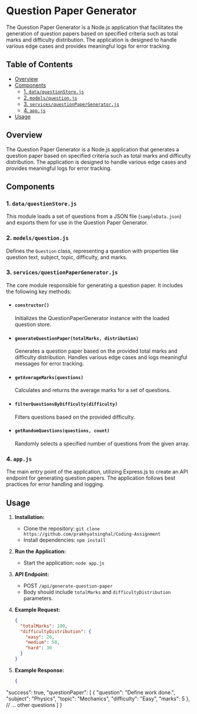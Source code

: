 # Question Paper Generator

The Question Paper Generator is a Node.js application that facilitates the generation of question papers based on specified criteria such as total marks and difficulty distribution. The application is designed to handle various edge cases and provides meaningful logs for error tracking.

## Table of Contents

- [Overview](#overview)
- [Components](#components)
  - [1. `data/questionStore.js`](#1-dataquestionstorejs)
  - [2. `models/question.js`](#2-modelsquestionjs)
  - [3. `services/questionPaperGenerator.js`](#3-servicesquestionpapergeneratorjs)
  - [4. `app.js`](#4-appjs)
- [Usage](#usage)


## Overview

The Question Paper Generator is a Node.js application that generates a question paper based on specified criteria such as total marks and difficulty distribution. The application is designed to handle various edge cases and provides meaningful logs for error tracking.

## Components

### 1. `data/questionStore.js`

This module loads a set of questions from a JSON file (`sampleData.json`) and exports them for use in the Question Paper Generator.

### 2. `models/question.js`

Defines the `Question` class, representing a question with properties like question text, subject, topic, difficulty, and marks.

### 3. `services/questionPaperGenerator.js`

The core module responsible for generating a question paper. It includes the following key methods:

- #### `constructor()`
  Initializes the QuestionPaperGenerator instance with the loaded question store.

- #### `generateQuestionPaper(totalMarks, distribution)`
  Generates a question paper based on the provided total marks and difficulty distribution. Handles various edge cases and logs meaningful messages for error tracking.

- #### `getAverageMarks(questions)`
  Calculates and returns the average marks for a set of questions.

- #### `filterQuestionsByDifficulty(difficulty)`
  Filters questions based on the provided difficulty.

- #### `getRandomQuestions(questions, count)`
  Randomly selects a specified number of questions from the given array.

### 4. `app.js`

The main entry point of the application, utilizing Express.js to create an API endpoint for generating question papers. The application follows best practices for error handling and logging.

## Usage

1. **Installation:**
   - Clone the repository: `git clone https://github.com/prakhyatsinghal/Coding-Assignment`
   - Install dependencies: `npm install`

2. **Run the Application:**
   - Start the application: `node app.js`

3. **API Endpoint:**
   - POST `/api/generate-question-paper`
   - Body should include `totalMarks` and `difficultyDistribution` parameters.

4. **Example Request:**
   ```json
   {
     "totalMarks": 100,
     "difficultyDistribution": {
       "easy": 20,
       "medium": 50,
       "hard": 30
     }
   }

5. **Example Response:**
   ```json
   {
  "success": true,
  "questionPaper": [
    {
      "question": "Define work done.",
      "subject": "Physics",
      "topic": "Mechanics",
      "difficulty": "Easy",
      "marks": 5
    },
    // ... other questions
  ]
} 
